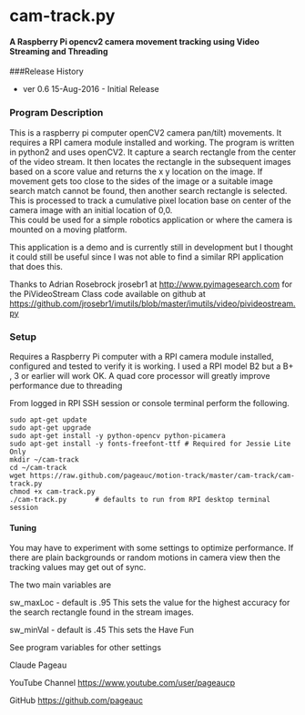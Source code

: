 # cam-track.py
####  A Raspberry Pi opencv2 camera movement tracking using Video Streaming and Threading

###Release History
* ver 0.6 15-Aug-2016 - Initial Release

### Program Description
This is a raspberry pi computer openCV2 camera pan/tilt) movements. It requires
a RPI camera module installed and working. The program is 
written in python2 and uses openCV2.  It capture a search rectangle
from the center of the video stream. It then locates the rectangle in the
subsequent images based on a score value and returns the x y location on
the image.  If movement gets too close to the sides of the image or
a suitable image search match cannot be found, then another search rectangle
is selected. This is processed to track a cumulative pixel location base on
center of the camera image with an initial location of 0,0.    
This could be used for a simple robotics application or where the camera is 
mounted on a moving platform.  

This application is a demo and is currently still in development but I 
thought it could still be useful since I was not able to find a similar
RPI application that does this.

Thanks to Adrian Rosebrock jrosebr1 at http://www.pyimagesearch.com 
for the PiVideoStream Class code available on github at
https://github.com/jrosebr1/imutils/blob/master/imutils/video/pivideostream.py

### Setup
Requires a Raspberry Pi computer with a RPI camera module installed, configured
and tested to verify it is working. I used a RPI model B2 but a B+ , 3 or 
earlier will work OK. A quad core processor will greatly improve performance
due to threading

From logged in RPI SSH session or console terminal perform the following.  

    sudo apt-get update
    sudo apt-get upgrade
    sudo apt-get install -y python-opencv python-picamera
    sudo apt-get install -y fonts-freefont-ttf # Required for Jessie Lite Only
    mkdir ~/cam-track
    cd ~/cam-track
    wget https://raw.github.com/pageauc/motion-track/master/cam-track/cam-track.py
    chmod +x cam-track.py  
    ./cam-track.py       # defaults to run from RPI desktop terminal session
  
#### Tuning
You may have to experiment with some settings to optimize performance.
If there are plain backgrounds or random motions in camera view then the
tracking values may get out of sync.

The two main variables are

sw_maxLoc  -  default is .95 This sets the value for the highest accuracy for
the search rectangle found in the stream images.

sw_minVal  -  default is .45  This sets the
Have Fun

See program variables for other settings

Claude Pageau

YouTube Channel https://www.youtube.com/user/pageaucp

GitHub https://github.com/pageauc
